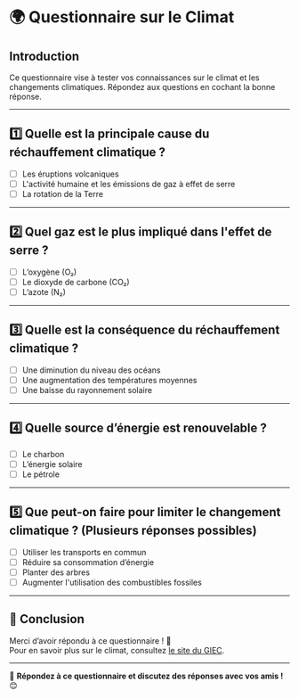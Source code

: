 # 🌍 Questionnaire sur le Climat

## Introduction
Ce questionnaire vise à tester vos connaissances sur le climat et les changements climatiques. Répondez aux questions en cochant la bonne réponse.

---

## 1️⃣ Quelle est la principale cause du réchauffement climatique ?
- [ ] Les éruptions volcaniques  
- [ ] L'activité humaine et les émissions de gaz à effet de serre  
- [ ] La rotation de la Terre  

---

## 2️⃣ Quel gaz est le plus impliqué dans l'effet de serre ?
- [ ] L’oxygène (O₂)  
- [ ] Le dioxyde de carbone (CO₂)  
- [ ] L’azote (N₂)  

---

## 3️⃣ Quelle est la conséquence du réchauffement climatique ?
- [ ] Une diminution du niveau des océans  
- [ ] Une augmentation des températures moyennes  
- [ ] Une baisse du rayonnement solaire  

---

## 4️⃣ Quelle source d’énergie est renouvelable ?
- [ ] Le charbon  
- [ ] L’énergie solaire  
- [ ] Le pétrole  

---

## 5️⃣ Que peut-on faire pour limiter le changement climatique ? (Plusieurs réponses possibles)
- [ ] Utiliser les transports en commun  
- [ ] Réduire sa consommation d’énergie  
- [ ] Planter des arbres  
- [ ] Augmenter l'utilisation des combustibles fossiles  

---

## 📌 Conclusion
Merci d’avoir répondu à ce questionnaire ! 🌱  
Pour en savoir plus sur le climat, consultez [le site du GIEC](https://www.ipcc.ch/).

---

🔄 **Répondez à ce questionnaire et discutez des réponses avec vos amis !** 😊
